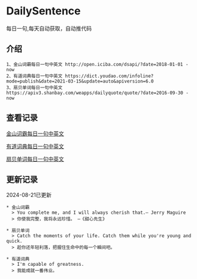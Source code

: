 # DailySentence

每日一句,每天自动获取，自动推代码

## 介绍

```
1、金山词霸每日一句中英文 http://open.iciba.com/dsapi/?date=2018-01-01 - now
2、有道词典每日一句中英文 https://dict.youdao.com/infoline?mode=publish&date=2021-03-15&update=auto&apiversion=6.0
3、扇贝单词每日一句中英文 https://apiv3.shanbay.com/weapps/dailyquote/quote/?date=2016-09-30 - now
```

## 查看记录

[金山词霸每日一句中英文](./data/iciba/)

[有道词典每日一句中英文](./data/youdao/)

[扇贝单词每日一句中英文](./data/shanbay/)

## 更新记录
2024-08-21已更新 
```
* 金山词霸
  > You complete me, and I will always cherish that.— Jerry Maguire
  > 你使我完整，我将永远珍惜。 —《甜心先生》

* 扇贝单词
  > Catch the moments of your life. Catch them while you're young and quick.
  > 趁你还年轻利落，把握住生命中的每一个瞬间吧。

* 有道词典
  > I'm capable of greatness.
  > 我能成就一番伟业。

```
